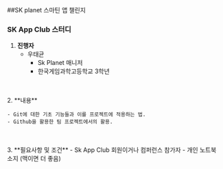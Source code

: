 ##SK planet 스마틴 앱 챌린지 
<br>
### SK App Club 스터디 

1. **진행자**  
	- 우태균
		- Sk Planet 매니저
		- 한국게임과학고등학교 3학년
<br>
<br>
2. **내용**
 
	- Git에 대한 기초 기능들과 이를 프로젝트에 적용하는 법.
	- Github을 활용한 팀 프로젝트에서의 활용.
<br>
<br>	
3. **필요사항 및 조건**
	- Sk App Club 회원이거나 컴퍼런스 참가자
	- 개인 노트북 소지 (맥이면 더 좋음)
